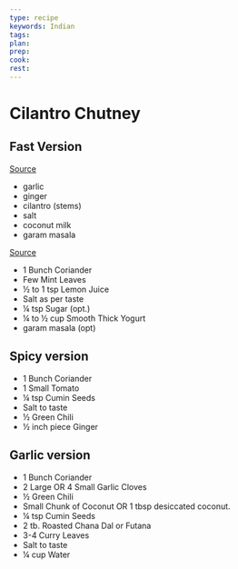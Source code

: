 ```yaml
---
type: recipe
keywords: Indian
tags:
plan:
prep:
cook:
rest:
---
```


# Cilantro Chutney

## Fast Version

[Source](https://www.youtube.com/watch?v=HQvNKbDU2wA)

- garlic
- ginger
- cilantro (stems)
- salt
- coconut milk
- garam masala

[Source](https://www.youtube.com/watch?v=uQ2Wa_sWBbc)

- 1 Bunch Coriander
- Few Mint Leaves
- ½ to 1 tsp Lemon Juice
- Salt as per taste
- ¼ tsp Sugar (opt.)
- ¼ to ½ cup Smooth Thick Yogurt
- garam masala (opt)

## Spicy version

- 1 Bunch Coriander
- 1 Small Tomato
- ¼ tsp Cumin Seeds
- Salt to taste
- ½ Green Chili
- ½ inch piece Ginger

## Garlic version

- 1 Bunch Coriander
- 2 Large OR 4 Small Garlic Cloves
- ½ Green Chili
- Small Chunk of Coconut OR 1 tbsp desiccated coconut.
- ¼ tsp Cumin Seeds
- 2 tb. Roasted Chana Dal or Futana
- 3-4 Curry Leaves
- Salt to taste
- ¼ cup Water
